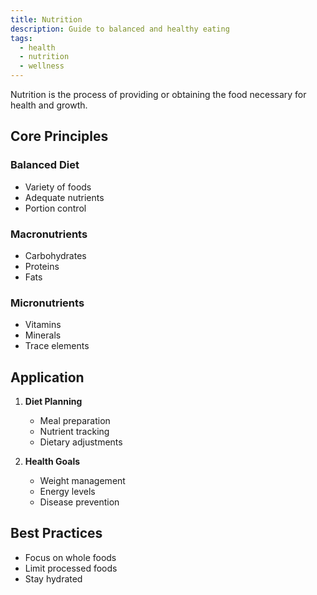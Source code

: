 ```yaml
---
title: Nutrition
description: Guide to balanced and healthy eating
tags:
  - health
  - nutrition
  - wellness
---
```


Nutrition is the process of providing or obtaining the food necessary for health and growth.

## Core Principles

### Balanced Diet

- Variety of foods
- Adequate nutrients
- Portion control

### Macronutrients

- Carbohydrates
- Proteins
- Fats

### Micronutrients

- Vitamins
- Minerals
- Trace elements

## Application

1. **Diet Planning**

   - Meal preparation
   - Nutrient tracking
   - Dietary adjustments

2. **Health Goals**
   - Weight management
   - Energy levels
   - Disease prevention

## Best Practices

- Focus on whole foods
- Limit processed foods
- Stay hydrated
